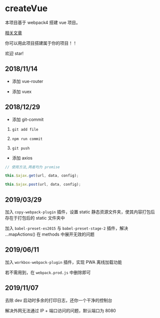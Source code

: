 # createVue

本项目基于 webpack4 搭建 vue 项目。

[相关文章](https://blog.csdn.net/weixin_38788347/article/details/80882432)

你可以用此项目搭建属于你的项目！！

欢迎 star!

## 2018/11/14

-   添加 vue-router

-   添加 vuex

## 2018/12/29

-   添加 git-commit

1. `git add file`

2. `npm run commit`

3. `git push`

-   添加 axios

```js
// 使用方法,两者均为 promise

this.$ajax.get(url, data, config);

this.$ajax.post(url, data, config);
```

## 2019/03/29

加入 `copy-webpack-plugin` 插件，设置 static 静态资源文件夹，使其内容打包后存在于打包后的 static 文件夹中

加入 `babel-preset-es2015` 与 `babel-preset-stage-2` 插件，解决 ...mapActions() 在 methods 中展开无效的问题

## 2019/06/11

加入 `workbox-webpack-plugin` 插件，实现 PWA 离线加载功能

若不需用到，在 `webpack.prod.js` 中删除即可

## 2019/11/07

去除 dev 启动时多余的打印日志，还你一个干净的控制台

解决外网无法通过 IP + 端口访问的问题，默认端口为 8080
